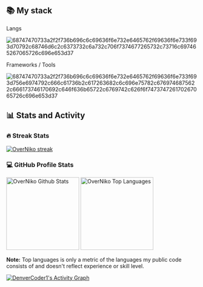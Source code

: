 

📚 My stack
---
Langs

![68747470733a2f2f736b696c6c69636f6e732e6465762f69636f6e733f693d70792c68746d6c2c6373732c6a732c706f7374677265732c73716c697465267065726c696e653d37](https://github.com/user-attachments/assets/bfd25ee8-c2bc-4217-939b-2c8fa9d49eaa)

Frameworks / Tools

![68747470733a2f2f736b696c6c69636f6e732e6465762f69636f6e733f693d756e6974792c666c61736b2c617263682c6c696e75782c6769746875622c666173746170692c646f636b65722c6769742c626f6f747374726170267065726c696e653d37](https://github.com/user-attachments/assets/8d93ee68-a486-4d87-bd4e-4ff086047cbb)

 <!-- <details> -->
  <summary><h2>📊 Stats and Activity</h2></summary>

  <h3>🔥 Streak Stats</h3>

  <!-- GitHub Readme Streak Stats - https://github.com/DenverCoder1/github-readme-streak-stats -->
  <p>
    <a href="https://github.com/OverNiko/github-readme-streak-stats">
      <!-- Use https://streak-stats.demolab.com or self-host with your own Vercel app - visit https://git.io/streak-stats for instructions -->
      <img title="🔥 Get streak stats for your profile at git.io/streak-stats" alt="OverNiko streak" src="https://github-readme-streak-stats-eight.vercel.app/?user=OverNiko&theme=monokai-metallian&hide_border=true&short_numbers=true"/>
    </a>
  </p>

  <h3>💻 GitHub Profile Stats</h3>

  <!-- https://github.com/anuraghazra/github-readme-stats -->

  <a href="https://github.com/anuraghazra/github-readme-stats"><img alt="OverNiko Github Stats" src="https://denvercoder1-github-readme-stats.vercel.app/api/?username=OverNiko&show_icons=true&include_all_commits=true&count_private=true&theme=react&hide_border=true&bg_color=1F222E&title_color=F85D7F&icon_color=F8D866" height="192px"/></a>
  <a href="https://github.com/anuraghazra/github-readme-stats"><img alt="OverNiko Top Languages" src="https://denvercoder1-github-readme-stats.vercel.app/api/top-langs/?username=OverNiko&langs_count=8&layout=compact&theme=react&hide_border=true&bg_color=1F222E&title_color=F85D7F&icon_color=F8D866&hide=Jupyter%20Notebook,Roff" height="192px"/></a>
  <br/>

  <b>Note:</b> Top languages is only a metric of the languages my public code consists of and doesn't reflect experience or skill level.
  
  <!-- https://github.com/ashutosh00710/github-readme-activity-graph -->

  <a href="https://github.com/OverNiko/github-readme-activity-graph"><img alt="DenverCoder1's Activity Graph" src="https://github-readme-activity-graph.vercel.app/graph/?username=OverNiko&bg_color=1F222E&color=F8D866&line=F85D7F&point=FFFFFF&hide_border=true" /></a>
 <!-- </details> -->
